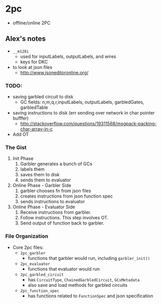 # 2pc
- offline/online 2PC

## Alex's notes
- `__m128i`
    - used for inputLabels, outputLabels, and wires
    - keys for DKC
- to look at json files
    - http://www.jsoneditoronline.org/

### TODO:
- saving garbled circuit to disk
    - GC fields: n,m,q,r,inputLabels, outputLabels, garbledGates, garbledTable
- saving instructions to disk (err sending over network in char pointer bufffer)
    - http://stackoverflow.com/questions/19311568/msgpack-packing-char-array-in-c 
- Add OT

### The Gist
1. Init Phase
    1. Garbler generates a bunch of GCs
    2. labels them
    3. saves them to disk
    4. sends them to evaluator
2. Online Phase - Garbler Side
    1. garbler chooses fn from json files
    2. creates instructions from json function spec
    3. sends instructions to evaluator
3. Online Phase - Evaluator Side
    1. Receive instructions from garbler.
    2. Follow instructions. This step involves OT.
    3. Send output of function back to garbler.

### File Organization
- Core 2pc files:
    - `2pc_garbler`
        - functions that garbler would run, including `garbler_init()`
    - `2pc_evaluator`
        - functions that evaluator would run
    - `2pc_garbled_circuit`
        - has `CircuitType`, `ChainedGarbledCircuit`, `GCsMetadata`
        - also save and load methods for garbled circuits
    - `2pc_function_spec`
        - has functions related to `FunctionSpec` and json specification

